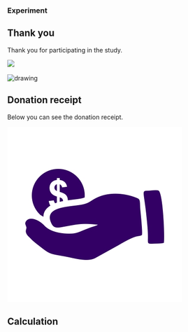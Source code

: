 ### Experiment
## Thank you 

Thank you for participating in the study. 

![](https://github.com/Vanessa-project/Experiment/blob/gh-pages/2000px-Universit%C3%A4t_Regensburg_logo.svg.png)

<img src="https://github.com/Vanessa-project/Experiment/blob/gh-pages/2000px-Universit%C3%A4t_Regensburg_logo.svg.png" alt="drawing" width="200"/>


## Donation receipt

Below you can see the donation receipt.

![](https://github.com/Vanessa-project/Experiment/raw/gh-pages/monetary-donation.jpg)

## Calculation


